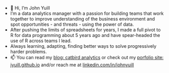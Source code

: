 - 👋 Hi, I’m John Yuill
- I’m a data analytics manager with a passion for building teams that work together to improve understanding of the business environment and spot opportunities - and threats - using the power of data.
- After pushing the limits of spreadsheets for years, I made a full pivot to R for data programming about 5 years ago and have spear-headed the use of R across teams I lead.
- Always learning, adapting, finding better ways to solve progressively harder problems.
- 📫 You can read my [blog: catbird analytics](https://catbirdanalytics.wordpress.com/) or check out my [porfolio site: jyuill.github.io](https://www.linkedin.com/in/johnyuill/) and/or reach me at [linkedin.com/in/johnyuill](https://www.linkedin.com/in/johnyuill/) 

<!---
jyuill/jyuill is a ✨ special ✨ repository because its `README.md` (this file) appears on your GitHub profile.
You can click the Preview link to take a look at your changes.
--->
